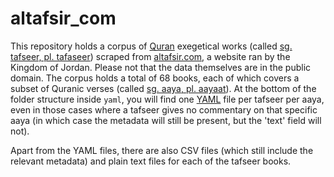 # altafsir_com

This repository holds a corpus of [Quran](https://en.wikipedia.org/wiki/Quran) exegetical works (called [sg. tafseer, pl. tafaseer](https://en.wikipedia.org/wiki/Tafsir)) scraped from [altafsir.com](http://www.altafsir.com/tafasir.asp?tmadhno=0&ttafsirno=0&tsorano=1&tayahno=1&tdisplay=no&languageid=1), a website ran by the Kingdom of Jordan. Please not that the data themselves are in the public domain. The corpus holds a total of 68 books, each of which covers a subset of Quranic verses (called [sg. aaya, pl. aayaat](https://en.wikipedia.org/wiki/Ayah)). At the bottom of the folder structure inside `yaml`, you will find one [YAML](http://yaml.org) file per tafseer per aaya, even in those cases where a tafseer gives no commentary on that specific aaya (in which case the metadata will still be present, but the 'text' field will not).

Apart from the YAML files, there are also CSV files (which still include the relevant metadata) and plain text files for each of the tafseer books.

